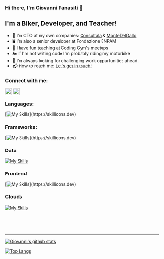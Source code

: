 ### Hi there, I'm Giovanni Panasiti 👋



## I'm a Biker, Developer, and Teacher!
- 🌱 I’m CTO at my own companies: [Consultala](https://consultala.com) & [MonteDelGallo](https://montedelgallo.com/)
- 🖥 I’m also a senior developer at [Fondazione ENPAM](https://www.enpam.it/)
- 👯 I have fun teaching at Coding Gym's meetups
- 🏍 If I'm not writing code I'm probably riding my motorbike 
- 🌋 I’m always looking for challenging work oppurtunities ahead.
- 📬 How to reach me: <a href="mailto:giova.panasiti@gmail.com">Let's get in touch!</a>

### Connect with me:

[<img align="left" alt="giovapanasiti | Twitter" width="22px" src="https://cdn.jsdelivr.net/npm/simple-icons@v3/icons/twitter.svg" />](http://twitter.com/giovapanasiti)
[<img align="left" alt="giovapanasiti | LinkedIn" width="22px" src="https://cdn.jsdelivr.net/npm/simple-icons@v3/icons/linkedin.svg" />](http://linkedin.it/in/giovapanasiti)

<br />

### Languages:

[![My Skills](https://skillicons.dev/icons?i=ruby,js,py,ts,php,go,nodejs,elixir,)](https://skillicons.dev)

### Frameworks:

[![My Skills](https://skillicons.dev/icons?i=rails,django,express,wordpress,,)](https://skillicons.dev)

### Data

[![My Skills](https://skillicons.dev/icons?i=postgres,mongodb,redis,firebase,kafka)](https://skillicons.dev)

### Frontend

[![My Skills](https://skillicons.dev/icons?i=next,react,tailwind,html,css,svelte,sass,)](https://skillicons.dev)

### Clouds

[![My Skills](https://skillicons.dev/icons?i=aws,heroku,docker)](https://skillicons.dev)



<!-- [<img align="left" alt="HTML5" width="64px" src="https://raw.githubusercontent.com/devicons/devicon/master/icons/ruby/ruby-original.svg"/>]()
[<img align="left" alt="HTML5" width="64px" src="https://raw.githubusercontent.com/devicons/devicon/master/icons/javascript/javascript-original.svg"/>]()
[<img align="left" alt="HTML5" width="64px" src="https://raw.githubusercontent.com/devicons/devicon/master/icons/go/go-original.svg"/>]()
[<img align="left" alt="HTML5" width="64px" src="https://raw.githubusercontent.com/devicons/devicon/master/icons/python/python-original.svg"/>]() -->

<br />
<br />
<br />

---

[![Giovanni's github stats](https://github-readme-stats.vercel.app/api?username=giovapanasiti&count_private=true&show_icons=true)](https://github.com/giovapanasiti)

[![Top Langs](https://github-readme-stats.vercel.app/api/top-langs/?username=anuraghazra)](https://github.com/anuraghazra/github-readme-stats)
